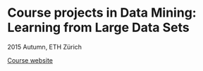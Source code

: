 # Course projects in Data Mining: Learning from Large Data Sets
2015 Autumn, ETH Zürich

[Course website](http://las.ethz.ch/courses/datamining-f15/)


